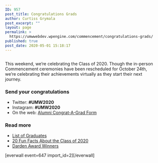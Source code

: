 ```yaml
---
ID: 957
post_title: Congratulations Grads
author: Curtiss Grymala
post_excerpt: ""
layout: page
permalink: >
  https://umwwebdev.wpengine.com/commencement/congratulations-grads/
published: true
post_date: 2020-05-01 15:18:17
---
```

<!-- wp:image -->
<figure class="wp-block-image"><img src="http://www.umw.edu/commencement/wp-content/uploads/sites/13/2020/04/2020-Class-Picture-1-scaled-e1587154715141.jpg" alt=""/></figure>
<!-- /wp:image -->

<!-- wp:paragraph -->
<p>This weekend, we’re celebrating the Class of 2020. Though the in-person Commencement ceremonies have been rescheduled for October 24th, we’re celebrating their achievements virtually as they start their next journey.</p>
<!-- /wp:paragraph -->

<!-- wp:columns -->
<div class="wp-block-columns"><!-- wp:column -->
<div class="wp-block-column"><!-- wp:heading {"level":3} -->
<h3>Send your congratulations</h3>
<!-- /wp:heading -->

<!-- wp:list -->
<ul><li>Twitter: <strong>#UMW2020</strong></li><li>Instagram: <strong>#UMW2020</strong></li><li>On the web: <a href="https://www.alumni.umw.edu/s/1588/rd17/interior.aspx?sid=1588&amp;gid=1&amp;pgid=2621&amp;cid=6065">Alumni Congrat-A-Grad Form</a></li></ul>
<!-- /wp:list --></div>
<!-- /wp:column -->

<!-- wp:column -->
<div class="wp-block-column"><!-- wp:heading {"level":3} -->
<h3>Read more</h3>
<!-- /wp:heading -->

<!-- wp:list -->
<ul><li><a href="http://umwwebdev.wpengine.com/commencement/sample-everwall-page/?preview=true#">List of Graduates</a></li><li><a href="http://umwwebdev.wpengine.com/commencement/sample-everwall-page/?preview=true#">20 Fun Facts About the Class of 2020</a></li><li><a href="http://umwwebdev.wpengine.com/commencement/sample-everwall-page/?preview=true#">Darden Award Winners</a></li></ul>
<!-- /wp:list --></div>
<!-- /wp:column --></div>
<!-- /wp:columns -->

<!-- wp:shortcode -->
[everwall event=647 import_id=2][/everwall]
<!-- /wp:shortcode -->

<!-- wp:nextpage -->
<!--nextpage-->
<!-- /wp:nextpage -->